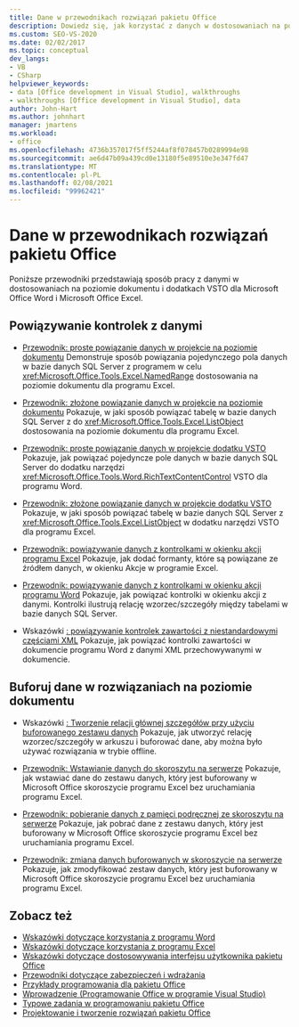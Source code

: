 ```yaml
---
title: Dane w przewodnikach rozwiązań pakietu Office
description: Dowiedz się, jak korzystać z danych w dostosowaniach na poziomie dokumentu i dodatkach VSTO dla programów Microsoft Word i Microsoft Excel.
ms.custom: SEO-VS-2020
ms.date: 02/02/2017
ms.topic: conceptual
dev_langs:
- VB
- CSharp
helpviewer_keywords:
- data [Office development in Visual Studio], walkthroughs
- walkthroughs [Office development in Visual Studio], data
author: John-Hart
ms.author: johnhart
manager: jmartens
ms.workload:
- office
ms.openlocfilehash: 4736b357017f5ff5244af8f078457b0289994e98
ms.sourcegitcommit: ae6d47b09a439cd0e13180f5e89510e3e347fd47
ms.translationtype: MT
ms.contentlocale: pl-PL
ms.lasthandoff: 02/08/2021
ms.locfileid: "99962421"
---
```

# <a name="data-in-office-solutions-walkthroughs"></a>Dane w przewodnikach rozwiązań pakietu Office
  Poniższe przewodniki przedstawiają sposób pracy z danymi w dostosowaniach na poziomie dokumentu i dodatkach VSTO dla Microsoft Office Word i Microsoft Office Excel.

## <a name="bind-controls-to-data"></a>Powiązywanie kontrolek z danymi
- [Przewodnik: proste powiązanie danych w projekcie na poziomie dokumentu](../vsto/walkthrough-simple-data-binding-in-a-document-level-project.md) Demonstruje sposób powiązania pojedynczego pola danych w bazie danych SQL Server z programem w celu <xref:Microsoft.Office.Tools.Excel.NamedRange> dostosowania na poziomie dokumentu dla programu Excel.

- [Przewodnik: złożone powiązanie danych w projekcie na poziomie dokumentu](../vsto/walkthrough-complex-data-binding-in-a-document-level-project.md) Pokazuje, w jaki sposób powiązać tabelę w bazie danych SQL Server z do <xref:Microsoft.Office.Tools.Excel.ListObject> dostosowania na poziomie dokumentu dla programu Excel.

- [Przewodnik: proste powiązanie danych w projekcie dodatku VSTO](../vsto/walkthrough-simple-data-binding-in-vsto-add-in-project.md) Pokazuje, jak powiązać pojedyncze pole danych w bazie danych SQL Server do dodatku narzędzi <xref:Microsoft.Office.Tools.Word.RichTextContentControl> VSTO dla programu Word.

- [Przewodnik: złożone powiązanie danych w projekcie dodatku VSTO](../vsto/walkthrough-complex-data-binding-in-vsto-add-in-project.md) Pokazuje, w jaki sposób powiązać tabelę w bazie danych SQL Server z <xref:Microsoft.Office.Tools.Excel.ListObject> w dodatku narzędzi VSTO dla programu Excel.

- [Przewodnik: powiązywanie danych z kontrolkami w okienku akcji programu Excel](../vsto/walkthrough-binding-data-to-controls-on-an-excel-actions-pane.md) Pokazuje, jak dodać formanty, które są powiązane ze źródłem danych, w okienku Akcje w programie Excel.

- [Przewodnik: powiązywanie danych z kontrolkami w okienku akcji programu Word](../vsto/walkthrough-binding-data-to-controls-on-a-word-actions-pane.md) Pokazuje, jak powiązać kontrolki w okienku akcji z danymi. Kontrolki ilustrują relację wzorzec/szczegóły między tabelami w bazie danych SQL Server.

- Wskazówki [: powiązywanie kontrolek zawartości z niestandardowymi częściami XML](../vsto/walkthrough-binding-content-controls-to-custom-xml-parts.md) Pokazuje, jak powiązać kontrolki zawartości w dokumencie programu Word z danymi XML przechowywanymi w dokumencie.

## <a name="cache-data-in-document-level-solutions"></a>Buforuj dane w rozwiązaniach na poziomie dokumentu
- Wskazówki [: Tworzenie relacji głównej szczegółów przy użyciu buforowanego zestawu danych](../vsto/walkthrough-creating-a-master-detail-relation-using-a-cached-dataset.md) Pokazuje, jak utworzyć relację wzorzec/szczegóły w arkuszu i buforować dane, aby można było używać rozwiązania w trybie offline.

- [Przewodnik: Wstawianie danych do skoroszytu na serwerze](../vsto/walkthrough-inserting-data-into-a-workbook-on-a-server.md) Pokazuje, jak wstawiać dane do zestawu danych, który jest buforowany w Microsoft Office skoroszycie programu Excel bez uruchamiania programu Excel.

- [Przewodnik: pobieranie danych z pamięci podręcznej ze skoroszytu na serwerze](../vsto/walkthrough-retrieving-cached-data-from-a-workbook-on-a-server.md) Pokazuje, jak pobrać dane z zestawu danych, który jest buforowany w Microsoft Office skoroszycie programu Excel bez uruchamiania programu Excel.

- [Przewodnik: zmiana danych buforowanych w skoroszycie na serwerze](../vsto/walkthrough-changing-cached-data-in-a-workbook-on-a-server.md) Pokazuje, jak zmodyfikować zestaw danych, który jest buforowany w Microsoft Office skoroszycie programu Excel bez uruchamiania programu Excel.

## <a name="see-also"></a>Zobacz też
- [Wskazówki dotyczące korzystania z programu Word](../vsto/walkthroughs-using-word.md)
- [Wskazówki dotyczące korzystania z programu Excel](../vsto/walkthroughs-using-excel.md)
- [Wskazówki dotyczące dostosowywania interfejsu użytkownika pakietu Office](../vsto/office-ui-customization-walkthroughs.md)
- [Przewodniki dotyczące zabezpieczeń i wdrażania](../vsto/security-and-deployment-walkthroughs.md)
- [Przykłady programowania dla pakietu Office](../vsto/office-development-samples.md)
- [Wprowadzenie &#40;Programowanie Office w programie Visual Studio&#41;](../vsto/getting-started-office-development-in-visual-studio.md)
- [Typowe zadania w programowaniu pakietu Office](../vsto/common-tasks-in-office-programming.md)
- [Projektowanie i tworzenie rozwiązań pakietu Office](../vsto/designing-and-creating-office-solutions.md)
